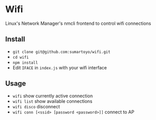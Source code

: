# Wifi

Linux's Network Manager's nmcli frontend to control wifi connections

## Install

- `git clone git@github.com:sumartoyo/wifi.git`
- `cd wifi`
- `npm install`
- Edit `IFACE` in `index.js` with your wifi interface

## Usage

- `wifi` show currently active connection
- `wifi list` show available connections
- `wifi disco` disconnect
- `wifi conn [<ssid> [password <password>]]` connect to AP
